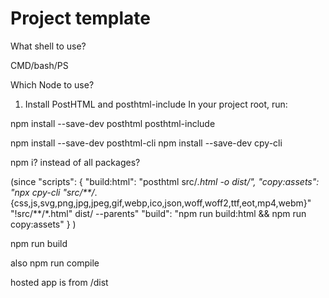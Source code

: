 # Project template
What shell to use?

CMD/bash/PS

Which Node to use?

1. Install PostHTML and posthtml-include
In your project root, run:

npm install --save-dev posthtml posthtml-include

npm install --save-dev posthtml-cli
npm install --save-dev cpy-cli

npm i? instead of all packages?

(since 
"scripts": {
  "build:html": "posthtml src/*.html -o dist/",
  "copy:assets": "npx cpy-cli \"src/**/*.{css,js,svg,png,jpg,jpeg,gif,webp,ico,json,woff,woff2,ttf,eot,mp4,webm}\" \"!src/**/*.html\" dist/ --parents"
  "build": "npm run build:html && npm run copy:assets"
}
)

npm run build

also npm run compile

hosted app is from /dist